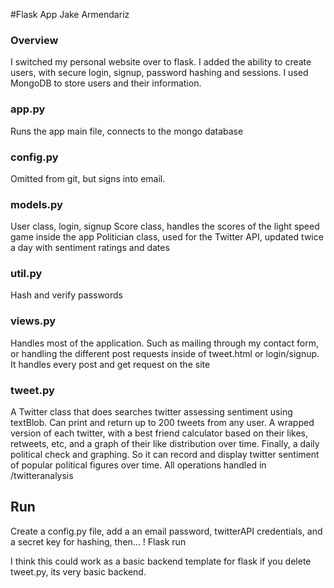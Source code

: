 #Flask App
Jake Armendariz

### Overview
I switched my personal website over to flask. I added the ability to create users, with secure login, signup, password hashing and sessions. I used MongoDB to store users and their information. 

### app.py
Runs the app main file, connects to the mongo database

### config.py
Omitted from git, but signs into email.

### models.py
User class, login, signup
Score class, handles the scores of the light speed game inside the app
Politician class, used for the Twitter API, updated twice a day with sentiment ratings and dates

### util.py
Hash and verify passwords

### views.py
Handles most of the application. Such as mailing through my contact form, or handling the different post requests inside of tweet.html or login/signup. It handles every post and get request on the site

### tweet.py
A Twitter class that does searches twitter assessing sentiment using textBlob. Can print and return up to 200 tweets from any user. A wrapped version of each twitter, with a best friend calculator based on their likes, retweets, etc, and a graph of their like distribution over time. Finally, a daily political check and graphing. So it can record and display twitter sentiment of popular political figures over time. All operations handled in /twitteranalysis

## Run
Create a config.py file, add a an email password, twitterAPI credentials, and a secret key for hashing, then...
! Flask run

I think this could work as a basic backend template for flask if you delete tweet.py, its very basic backend.

